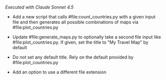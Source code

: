 _Executed with Claude Sonnet 4.5_

- Add a new script that calls #file:count_countries.py with a given input file and then generates all possible combinations of maps via #file:plot_countries.py

- Update #file:generate_maps.py to optionally take a second file input like #file:plot_countries.py. If given, set the title to "My Travel Map" by default

- Do not set any default title. Rely on the default provided by #file:plot_countries.py

- Add an option to use a different file extension
